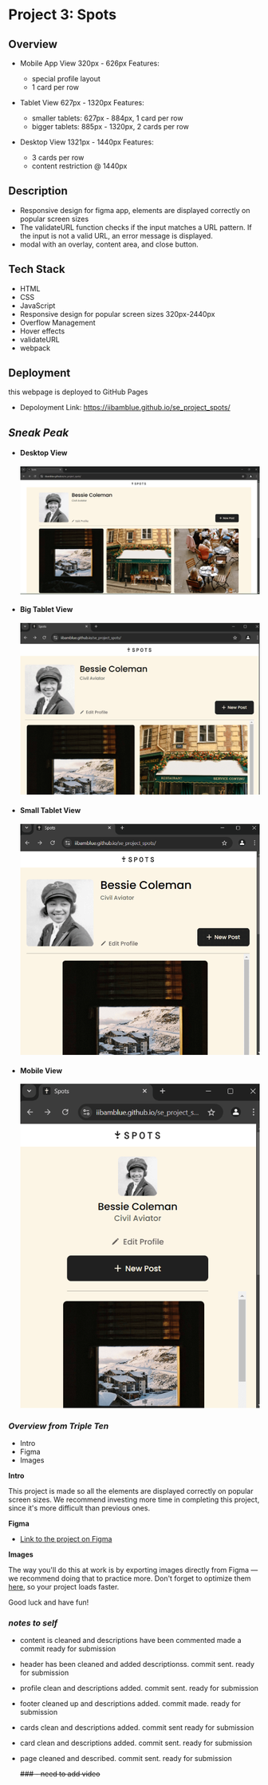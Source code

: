 # Project 3: Spots

## Overview

- Mobile App View 320px - 626px
  Features:

  - special profile layout
  - 1 card per row

- Tablet View 627px - 1320px
  Features:

  - smaller tablets: 627px - 884px, 1 card per row
  - bigger tablets: 885px - 1320px, 2 cards per row

- Desktop View 1321px - 1440px
  Features:
  - 3 cards per row
  - content restriction @ 1440px

## Description

- Responsive design for figma app, elements are displayed correctly on popular screen sizes
- The validateURL function checks if the input matches a URL pattern. If the input is not a valid URL, an error message is displayed.
- modal with an overlay, content area, and close button.

## Tech Stack

- HTML
- CSS
- JavaScript
- Responsive design for popular screen sizes 320px-2440px
- Overflow Management
- Hover effects
- validateURL
- webpack

## Deployment

this webpage is deployed to GitHub Pages

- Depoloyment Link: https://iibamblue.github.io/se_project_spots/

## **_Sneak Peak_**

- #### Desktop View

  ![Desktop View](./images/desktopbrowser.png)

- #### Big Tablet View

  ![Big Tablet View](./images/tabletview.png)

- #### Small Tablet View

  ![Small Tablet View](./images/smalltabletview.png)

- #### Mobile View

  ![Mobile View](./images/appview.png)

### **_Overview from Triple Ten_**

- Intro
- Figma
- Images

**Intro**

This project is made so all the elements are displayed correctly on popular screen sizes. We recommend investing more time in completing this project, since it's more difficult than previous ones.

**Figma**

- [Link to the project on Figma](https://www.figma.com/file/BBNm2bC3lj8QQMHlnqRsga/Sprint-3-Project-%E2%80%94-Spots?type=design&node-id=2%3A60&mode=design&t=afgNFybdorZO6cQo-1)

**Images**

The way you'll do this at work is by exporting images directly from Figma — we recommend doing that to practice more. Don't forget to optimize them [here](https://tinypng.com/), so your project loads faster.

Good luck and have fun!

### **_notes to self_**

- content is cleaned and descriptions have been commented made a commit ready for submission
- header has been cleaned and added descriptionss. commit sent. ready for submission
- profile clean and descriptions added. commit sent. ready for submission
- footer cleaned up and descriptions added. commit made. ready for submission
- cards clean and descriptions added. commit sent ready for submission
- card clean and descriptions added. commit sent. ready for submission
- page cleaned and described. commit sent. ready for submission

  ~~### - need to add video~~
